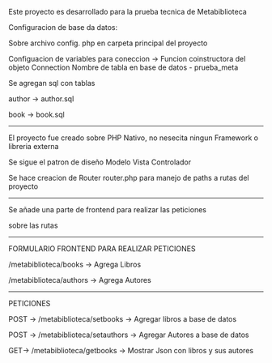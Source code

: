Este proyecto es desarrollado para la prueba tecnica de Metabiblioteca

Configuracion de base da datos:

Sobre archivo config. php en carpeta principal del proyecto

Configuacion de variables para coneccion -> Funcion coinstructora del objeto Connection
Nombre de tabla en base de datos - prueba_meta

Se agregan sql con tablas 

author -> author.sql

book -> book.sql

___________________________________________________________________________

El proyecto fue creado sobre PHP Nativo, no nesecita ningun Framework o libreria externa

Se sigue el patron de diseño Modelo Vista Controlador

Se hace creacion de Router router.php para manejo de paths a rutas del proyecto 
___________________________________________________________________________

Se añade una parte de frontend para realizar las peticiones

sobre las rutas

___________________________________________________________________________
FORMULARIO FRONTEND PARA REALIZAR PETICIONES

/metabiblioteca/books -> Agrega Libros

/metabiblioteca/authors -> Agrega Autores

___________________________________________________________________________

PETICIONES

POST -> /metabiblioteca/setbooks -> Agregar libros a base de datos


POST -> /metabiblioteca/setauthors -> Agregar Autores a base de datos


GET-> /metabiblioteca/getbooks -> Mostrar Json con libros y sus autores
